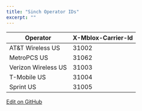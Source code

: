 ```yaml
---
title: "Sinch Operator IDs"
excerpt: ""
---
```

| Operator            | X-Mblox-Carrier-Id |
| ------------------- | ------------------ |
| AT\&T Wireless US   | 31002              |
| MetroPCS US         | 31062              |
| Verizon Wireless US | 31003              |
| T-Mobile US         | 31004              |
| Sprint US           | 31005              |

<a class="edit-on-github" href="https://github.com/sinch/docs/blob/master/docs/mms/mm7-service/mm7-service-sinch-operator-ids.md">Edit on GitHub</a>